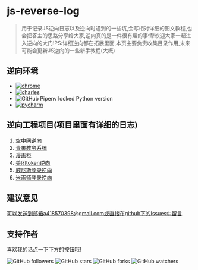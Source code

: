 # js-reverse-log
> 用于记录JS逆向日志以及逆向时遇到的一些坑,会写相对详细的图文教程,也会把答主的思路分享给大家,逆向真的是一件很有趣的事情!欢迎大家一起进入逆向的大门!PS:详细逆向都在拓展里面,本页主要负责收集目录作用,未来可能会更新JS逆向的一些新手教程(大概)
## 逆向环境
* [![chrome]][chrome_url]
* [![charles]][charles_url]
* ![GitHub Pipenv locked Python version](https://img.shields.io/github/pipenv/locked/python-version/metabolize/rq-dashboard-on-heroku)
* [![pycharm]][pycharm_url]
## 逆向工程项目(项目里面有详细的日志)
1.  [空中网逆向](https://github.com/q6378561/js-reverse-log/tree/master/kongzhongwang)
2.  [青果教务系统](https://github.com/q6378561/js-reverse-log/tree/master/qingguo)
3.  [漫画柜](https://github.com/q6378561/js-reverse-log/tree/master/manhuagui)
4.  [美团token逆向](https://github.com/q6378561/js-reverse-log/tree/master/meituan)
5.  [威尼斯登录逆向](https://github.com/q6378561/js-reverse-log/tree/master/weinisi)
6.  [米画师登录逆向](https://github.com/q6378561/js-reverse-log/tree/master/mihuashi)
## 建议意见
可以发送到邮箱a418570398@gmail.com或直接在github下的Issues中留言

## 支持作者
喜欢我的话点一下下方的按钮哦!

![GitHub followers](https://img.shields.io/github/followers/q6378561?style=social)
![GitHub stars](https://img.shields.io/github/stars/q6378561/js-reverse-log?style=social)
![GitHub forks](https://img.shields.io/github/forks/q6378561/js-reverse-log?style=social)
![GitHub watchers](https://img.shields.io/github/watchers/q6378561/js-reverse-log?style=social)

[chrome]: https://img.shields.io/badge/chrome-80.0.3987.122-ff69b4
[chrome_url]: https://www.google.com/chrome/
[charles]: https://img.shields.io/badge/charles-v3.11.2-brightgreen
[charles_url]: https://www.charlesproxy.com/
[pycharm]: https://img.shields.io/badge/pycharm-professional-red
[pycharm_url]: https://www.jetbrains.com/pycharm/
